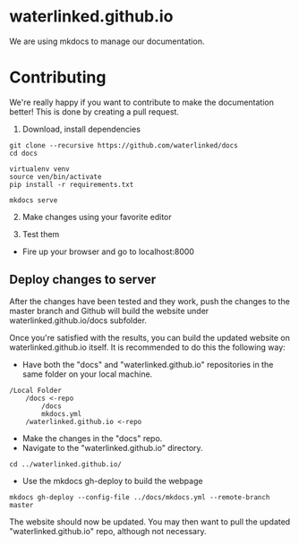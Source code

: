 # waterlinked.github.io
We are using mkdocs to manage our documentation.

# Contributing
We're really happy if you want to contribute to make the documentation better!
This is done by creating a pull request.

1. Download, install dependencies

```
git clone --recursive https://github.com/waterlinked/docs
cd docs

virtualenv venv
source ven/bin/activate
pip install -r requirements.txt

mkdocs serve
```

2. Make changes using your favorite editor

3. Test them

* Fire up your browser and go to localhost:8000

## Deploy changes to server
After the changes have been tested and they work, push the changes to the master branch and Github will build the website under waterlinked.github.io/docs subfolder.

Once you're satisfied with the results, you can build the updated website on waterlinked.github.io itself. It is recommended to do this the following way:
* Have both the "docs" and "waterlinked.github.io" repositories in the same folder on your local machine.
```
/Local Folder
    /docs <-repo
	    /docs
	    mkdocs.yml
	/waterlinked.github.io <-repo
```
* Make the changes in the "docs" repo.
* Navigate to the "waterlinked.github.io" directory.
```
cd ../waterlinked.github.io/
```
* Use the mkdocs gh-deploy to build the webpage
```
mkdocs gh-deploy --config-file ../docs/mkdocs.yml --remote-branch master
```
    
The website should now be updated. You may then want to pull the updated "waterlinked.github.io" repo, although not necessary.


